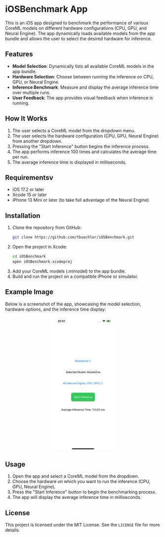 
# iOSBenchmark App

This is an iOS app designed to benchmark the performance of various CoreML models on different hardware configurations (CPU, GPU, and Neural Engine). The app dynamically loads available models from the app bundle and allows the user to select the desired hardware for inference.

## Features

- **Model Selection**: Dynamically lists all available CoreML models in the app bundle.
- **Hardware Selection**: Choose between running the inference on CPU, GPU, or Neural Engine.
- **Inference Benchmark**: Measure and display the average inference time over multiple runs.
- **User Feedback**: The app provides visual feedback when inference is running.

## How It Works

1. The user selects a CoreML model from the dropdown menu.
2. The user selects the hardware configuration (CPU, GPU, Neural Engine) from another dropdown.
3. Pressing the "Start Inference" button begins the inference process.
4. The app performs inference 100 times and calculates the average time per run.
5. The average inference time is displayed in milliseconds.

## Requirementsv

- iOS 17.2 or later
- Xcode 15 or later
- iPhone 13 Mini or later (to take full advantage of the Neural Engine)

## Installation

1. Clone the repository from GitHub:
   ```bash
   git clone https://github.com/tbuechler/iOSBenchmark.git
   ```
2. Open the project in Xcode:
   ```bash
   cd iOSBenchmark
   open iOSBenchmark.xcodeproj
   ```
3. Add your CoreML models (.mlmodel) to the app bundle.
4. Build and run the project on a compatible iPhone or simulator.

## Example Image

Below is a screenshot of the app, showcasing the model selection, hardware options, and the inference time display:

<div align="center">
    <img src="assets/example.jpg" alt="App Screenshot" width="200"/>
</div>

## Usage

1. Open the app and select a CoreML model from the dropdown.
2. Choose the hardware on which you want to run the inference (CPU, GPU, Neural Engine).
3. Press the "Start Inference" button to begin the benchmarking process.
4. The app will display the average inference time in milliseconds.

## License

This project is licensed under the MIT License. See the `LICENSE` file for more details.
